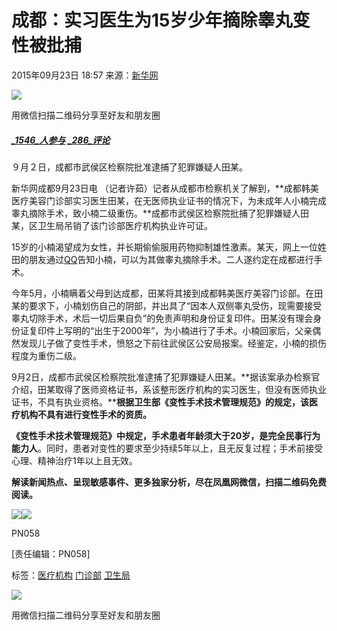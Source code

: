 # 成都：实习医生为15岁少年摘除睾丸变性被批捕

2015年09月23日 18:57 来源：[新华网](http://news.xinhuanet.com/legal/2015-09/23/c_1116658174.htm)

![](http://h2.ifengimg.com/0f56ee67a4c375c2/2013/1106/indeccode.png)

用微信扫描二维码分享至好友和朋友圈

##### [_1546_人参与](http://gentie.ifeng.com/view.html?docUrl=http%3A%2F%2Fnews.ifeng.com%2Fa%2F20150923%2F44719912_0.shtml&docName=%E6%88%90%E9%83%BD%EF%BC%9A%E5%AE%9E%E4%B9%A0%E5%8C%BB%E7%94%9F%E4%B8%BA15%E5%B2%81%E5%B0%91%E5%B9%B4%E6%91%98%E9%99%A4%E7%9D%BE%E4%B8%B8%E5%8F%98%E6%80%A7%E8%A2%AB%E6%89%B9%E6%8D%95&skey=0a811c&pcUrl=http%3A%2F%2Fnews.ifeng.com%2Fa%2F20150923%2F44719912_0.shtml) [_286_评论](http://gentie.ifeng.com/view.html?docUrl=http%3A%2F%2Fnews.ifeng.com%2Fa%2F20150923%2F44719912_0.shtml&docName=%E6%88%90%E9%83%BD%EF%BC%9A%E5%AE%9E%E4%B9%A0%E5%8C%BB%E7%94%9F%E4%B8%BA15%E5%B2%81%E5%B0%91%E5%B9%B4%E6%91%98%E9%99%A4%E7%9D%BE%E4%B8%B8%E5%8F%98%E6%80%A7%E8%A2%AB%E6%89%B9%E6%8D%95&skey=0a811c&pcUrl=http%3A%2F%2Fnews.ifeng.com%2Fa%2F20150923%2F44719912_0.shtml)

９月２日，成都市武侯区检察院批准逮捕了犯罪嫌疑人田某。

新华网成都9月23日电 （记者许茹）记者从成都市检察机关了解到，**成都韩美医疗美容门诊部实习医生田某，在无医师执业证书的情况下，为未成年人小楠完成睾丸摘除手术，致小楠二级重伤。**成都市武侯区检察院批捕了犯罪嫌疑人田某，区卫生局吊销了该门诊部医疗机构执业许可证。

15岁的小楠渴望成为女性，并长期偷偷服用药物抑制雄性激素。某天，网上一位姓田的朋友通过[QQ](http://car.auto.ifeng.com/series/1785)告知小楠，可以为其做睾丸摘除手术。二人遂约定在成都进行手术。

今年5月，小楠瞒着父母到达成都，田某将其接到成都韩美医疗美容门诊部。在田某的要求下，小楠划伤自己的阴部，并出具了“因本人双侧睾丸受伤，现需要接受睾丸切除手术，术后一切后果自负”的免责声明和身份证复印件。田某没有理会身份证复印件上写明的“出生于2000年”，为小楠进行了手术。小楠回家后，父亲偶然发现儿子做了变性手术，愤怒之下前往武侯区公安局报案。经鉴定，小楠的损伤程度为重伤二级。

9月2日，成都市武侯区检察院批准逮捕了犯罪嫌疑人田某。**据该案承办检察官介绍，田某取得了医师资格证书，系该整形医疗机构的实习医生，但没有医师执业证书，不具有执业资格。****根据卫生部《变性手术技术管理规范》的规定，该医疗机构不具有进行变性手术的资质。**

**《变性手术技术管理规范》中规定，手术患者年龄须大于20岁，是完全民事行为能力人**。同时，患者对变性的要求至少持续5年以上，且无反复过程；手术前接受心理、精神治疗1年以上且无效。

**解读新闻热点、呈现敏感事件、更多独家分析，尽在凤凰网微信，扫描二维码免费阅读。**

![](http://y1.ifengimg.com/a/2015_20/876db9ede4ee79a_size27_w258_h258.jpg)[![](http://y2.ifengimg.com/a/2015/0708/icon_logo.gif)](http://www.ifeng.com/)

PN058

\[责任编辑：PN058\]

标签：[医疗机构](http://search.ifeng.com/sofeng/search.action?c=1&q=%E5%8C%BB%E7%96%97%E6%9C%BA%E6%9E%84) [门诊部](http://search.ifeng.com/sofeng/search.action?c=1&q=%E9%97%A8%E8%AF%8A%E9%83%A8) [卫生局](http://search.ifeng.com/sofeng/search.action?c=1&q=%E5%8D%AB%E7%94%9F%E5%B1%80)

![](http://h2.ifengimg.com/0f56ee67a4c375c2/2013/1106/indeccode.png)

用微信扫描二维码分享至好友和朋友圈
<!-- tcd_original_link https://news.ifeng.com/a/20150923/44719912_0.shtml -->
